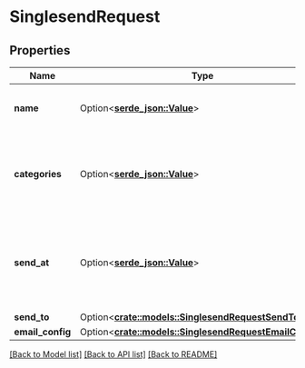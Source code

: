 # SinglesendRequest

## Properties

Name | Type | Description | Notes
------------ | ------------- | ------------- | -------------
**name** | Option<[**serde_json::Value**](.md)> | The name of the Single Send. | 
**categories** | Option<[**serde_json::Value**](.md)> | The categories to associate with this Single Send. | [optional]
**send_at** | Option<[**serde_json::Value**](.md)> | The ISO 8601 time at which to send the Single Send — this must be set for a future time. | [optional]
**send_to** | Option<[**crate::models::SinglesendRequestSendTo**](singlesend_request_send_to.md)> |  | [optional]
**email_config** | Option<[**crate::models::SinglesendRequestEmailConfig**](singlesend_request_email_config.md)> |  | [optional]

[[Back to Model list]](../README.md#documentation-for-models) [[Back to API list]](../README.md#documentation-for-api-endpoints) [[Back to README]](../README.md)


